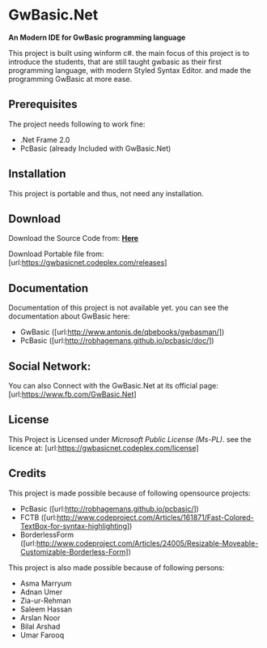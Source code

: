 # GwBasic.Net

**An Modern IDE for GwBasic programming language**

This project is built using winform c#. the main focus of this project is to introduce the students, that are still taught gwbasic as their first programming language, with modern Styled Syntax Editor. and made the programming GwBasic at more ease.

## Prerequisites

The project needs following to work fine:
* .Net Frame 2.0
* PcBasic (already Included with GwBasic.Net)

## Installation

This project is portable and thus, not need any installation.

## Download

Download the Source Code from:
[**Here**](https://github.com/naumanumer/GwBasic.Net)

Download Portable file from:
[url:https://gwbasicnet.codeplex.com/releases]

## Documentation

Documentation of this project is not available yet.
you can see the documentation about GwBasic here:
* GwBasic ([url:http://www.antonis.de/qbebooks/gwbasman/])
* PcBasic ([url:http://robhagemans.github.io/pcbasic/doc/])

## Social Network:

You can also Connect with the GwBasic.Net at its official page:
[url:https://www.fb.com/GwBasic.Net]

## License

This Project is Licensed under *Microsoft Public License (Ms-PL)*. see the licence at:
[url:https://gwbasicnet.codeplex.com/license]

## Credits

This project is made possible because of following opensource projects:

* PcBasic ([url:http://robhagemans.github.io/pcbasic/])
* FCTB ([url:http://www.codeproject.com/Articles/161871/Fast-Colored-TextBox-for-syntax-highlighting])
* BorderlessForm ([url:http://www.codeproject.com/Articles/24005/Resizable-Moveable-Customizable-Borderless-Form])

This project is also made possible because of following persons:
* Asma Marryum
* Adnan Umer
* Zia-ur-Rehman
* Saleem Hassan
* Arslan Noor
* Bilal Arshad
* Umar Farooq

